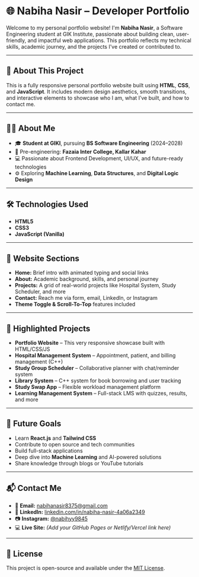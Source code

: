 
# 🌐 Nabiha Nasir – Developer Portfolio

Welcome to my personal portfolio website! I'm **Nabiha Nasir**, a Software Engineering student at GIK Institute, passionate about building clean, user-friendly, and impactful web applications. This portfolio reflects my technical skills, academic journey, and the projects I've created or contributed to.

---

## 📌 About This Project

This is a fully responsive personal portfolio website built using **HTML**, **CSS**, and **JavaScript**. It includes modern design aesthetics, smooth transitions, and interactive elements to showcase who I am, what I’ve built, and how to contact me.

---

## 💁‍♀️ About Me

- 🎓 **Student at GIKI**, pursuing **BS Software Engineering** (2024–2028)
- 🏫 Pre-engineering: **Fazaia Inter College, Kallar Kahar**
- 💻 Passionate about Frontend Development, UI/UX, and future-ready technologies
- ⚙️ Exploring **Machine Learning**, **Data Structures**, and **Digital Logic Design**

---

## 🛠️ Technologies Used

- **HTML5**
- **CSS3**
- **JavaScript (Vanilla)**


---

## 🎨 Website Sections

- **Home:** Brief intro with animated typing and social links  
- **About:** Academic background, skills, and personal journey  
- **Projects:** A grid of real-world projects like Hospital System, Study Scheduler, and more  
- **Contact:** Reach me via form, email, LinkedIn, or Instagram  
- **Theme Toggle & Scroll-To-Top** features included

---

## 💼 Highlighted Projects

- **Portfolio Website** – This very responsive showcase built with HTML/CSS/JS  
- **Hospital Management System** – Appointment, patient, and billing management (C++)  
- **Study Group Scheduler** – Collaborative planner with chat/reminder system  
- **Library System** – C++ system for book borrowing and user tracking  
- **Study Swap App** – Flexible workload management platform  
- **Learning Management System** – Full-stack LMS with quizzes, results, and more



---

## 🎯 Future Goals

- Learn **React.js** and **Tailwind CSS**
- Contribute to open source and tech communities  
- Build full-stack applications  
- Deep dive into **Machine Learning** and AI-powered solutions  
- Share knowledge through blogs or YouTube tutorials  

---

## 📬 Contact Me

- 📧 **Email:** [nabihanasir8375@gmail.com](mailto:nabihanasir8375@gmail.com)  
- 💼 **LinkedIn:** [linkedin.com/in/nabiha-nasir-4a06a2349](https://linkedin.com/in/nabiha-nasir-4a06a2349)  
- 📷 **Instagram:** [@nabihyy9845](https://www.instagram.com/nabihyy9845)  
- 💻 **Live Site:** *(Add your GitHub Pages or Netlify/Vercel link here)*  

---

## 📝 License

This project is open-source and available under the [MIT License](LICENSE).

